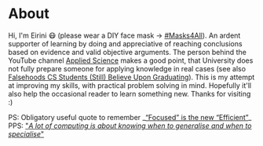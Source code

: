 # About

Hi, I'm Eirini 😷 (please wear a DIY face mask -> [#Masks4All](https://masks4all.co/)). An ardent supporter of learning by doing and appreciative of reaching conclusions based on evidence and valid objective arguments. The person behind the YouTube channel [Applied Science](https://youtu.be/ihbYtxaEDSk?t=105) makes a good point, that University does not fully prepare someone for applying knowledge in real cases (see also [Falsehoods CS Students (Still) Believe Upon Graduating](https://www.netmeister.org/blog/cs-falsehoods.html)). This is my attempt at improving my skills, with practical problem solving in mind. Hopefully it'll also help the occasional reader to learn something new. Thanks for visiting :)

PS: Obligatory useful quote to remember _[“Focused” is the new “Efficient”](https://twitter.com/_brohrer_/status/1131728669980991490)\_  
PPS: ["_A lot of computing is about knowing when to generalise and when to specialise_"](https://computationalthinking.mit.edu/Spring21/random_variables_as_types/)   

